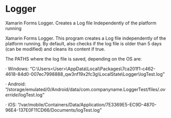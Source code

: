 # Logger
Xamarin Forms Logger. Creates a Log file Independently of the platform running

Xamarin Forms Logger. This program creates a Log file independently of the platform running. By default, also checks if the log file is
 older than 5 days (can be modified) and cleans its content if true. 

The PATHS where the log file is saved, depending on the OS are:

· Windows: “C:\Users\<User>\AppData\Local\Packages\7ca201f1-c462-4618-84d0-007ec7998888_qw3nf19x2fc3g\LocalState\Logger\logTest.log”

· Android: “/storage/emulated/0/Android/data/com.companyname.LoggerTest/files/._override_/logTest.log”

· iOS: “/var/mobile/Containers/Data/Application/7E3369E5-EC9D-4870-96E4-137E0F11CD66/Documents/logTest.log”
